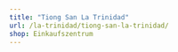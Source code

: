 ```yaml
---
title: "Tiong San La Trinidad"
url: /la-trinidad/tiong-san-la-trinidad/
shop: Einkaufszentrum
---
```

